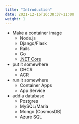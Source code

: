 ```yaml
---
title: "Introduction"
date: 2021-12-16T16:38:37+11:00
weight: 1
---
```


- Make a container image
  - Node.js
  - Django/Flask
  - Rails
  - Go
  - [.NET Core](https://docs.microsoft.com/en-us/aspnet/core/host-and-deploy/docker/building-net-docker-images?view=aspnetcore-6.0#run-in-a-linux-container)
- put it somewhere
  - GHCR
  - ACR
- run it somewhere
  - Container Apps
  - App Service
- add a database
  - Postgres
  - MySQL/Maria
  - Mongo (CosmosDB)
  - Azure SQL
